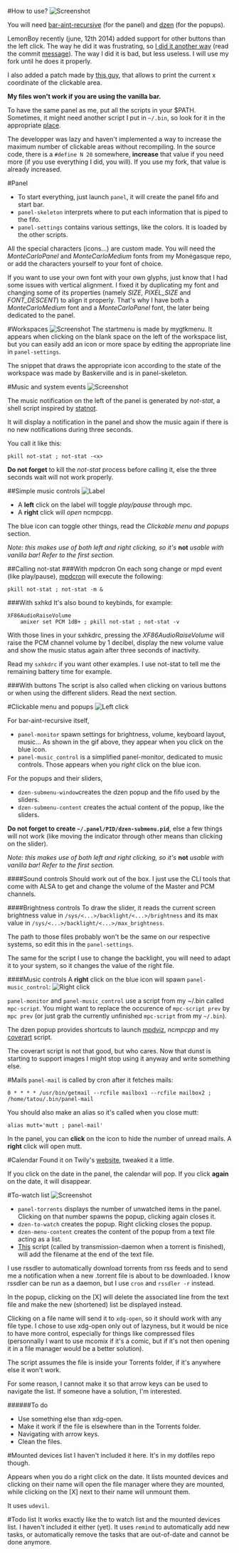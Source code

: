 #How to use?
![Screenshot](https://raw.github.com/tatou-tatou/Themes/master/Stendhal/Previews/pixeldots.gif)

You will need [bar-aint-recursive](https://github.com/LemonBoy/bar) (for the panel) and [dzen](https://github.com/robm/dzen) (for the popups).

LemonBoy recently (june, 12th 2014) added support for other buttons than the left click. The way he did it was frustrating, so [I did it another way](https://github.com/tatou-tatou/bar) (read the commit [message](https://github.com/tatou-tatou/bar/commit/81861bcddcdb8ed30165d1913d2093fba6120b80)). The way I did it is bad, but less useless. I will use my fork until he does it properly.

I also added a patch made by [this guy](https://github.com/pentla/bar), that allows to print the current x coordinate of the clickable area.

**My files won't work if you are using the vanilla bar.**

To have the same panel as me, put all the scripts in your $PATH. Sometimes, it might need another script I put in `~/.bin`, so look for it in the appropriate [place](https://github.com/tatou-tatou/dotfiles/tree/master/.bin).

The developper was lazy and haven't implemented a way to increase the maximum number of clickable areas without recompiling. In the source code, there is a `#define N 20` somewhere, **increase** that value if you need more (if you use everything I did, you will). If you use my fork, that value is already increased.


#Panel
- To start everything, just launch `panel`, it will create the panel fifo and start bar.
- `panel-skeleton` interprets where to put each information that is piped to the fifo.
- `panel-settings` contains various settings, like the colors. It is loaded by the other scripts.

All the special characters (icons...) are custom made. You will need the *MonteCarloPanel* and *MonteCarloMedium* fonts from my Monégasque repo, or add the characters yourself to your font of choice.

If you want to use your own font with your own glyphs, just know that I had some issues with vertical alignment. I fixed it by duplicating my font and changing some of its properties (namely *SIZE*, *PIXEL_SIZE* and *FONT_DESCENT*) to align it properly. That's why I have both a *MonteCarloMedium* font and a *MonteCarloPanel* font, the later being dedicated to the panel.

#Workspaces
![Screenshot](https://raw.github.com/tatou-tatou/Themes/master/Stendhal/Previews/workspaces.gif)
The startmenu is made by mygtkmenu. It appears when clicking on the blank space on the left of the workspace list, but you can easily add an icon or more space by editing the appropriate line in `panel-settings`.

The snippet that draws the appropriate icon according to the state of the workspace was made by Baskerville and is in panel-skeleton.

#Music and system events
![Screenshot](https://raw.github.com/tatou-tatou/Themes/master/Stendhal/Previews/notstat.gif)

The music notification on the left of the panel is generated by *not-stat*, a shell script inspired by [statnot](https://github.com/halhen/statnot).

It will display a notification in the panel and show the music again if there is no new notifications during three seconds.

You call it like this:

    pkill not-stat ; not-stat -<x>

**Do not forget** to kill the *not-stat* process before calling it, else the three seconds wait will not work properly.

##Simple music controls
![Label](https://raw.github.com/tatou-tatou/Themes/master/Stendhal/Previews/label-leftclick.gif)

- A **left** click on the label will toggle *play/pause* through mpc.
- A **right** click will *open* ncmpcpp.

The blue icon can toggle other things, read the *Clickable menu and popups* section. 

*Note: this makes use of both left and right clicking, so it's* **not** *usable with vanilla bar! Refer to the first section.*

##Calling not-stat
###With mpdcron
On each song change or mpd event (like play/pause), [mpdcron](https://bbs.archlinux.org/viewtopic.php?pid=1354247) will execute the following:

    pkill not-stat ; not-stat -m &


###With sxhkd
It's also bound to keybinds, for example:

    XF86AudioRaiseVolume
        amixer set PCM 1dB+ ; pkill not-stat ; not-stat -v

With those lines in your sxhkdrc, pressing the *XF86AudioRaiseVolume* will raise the PCM channel volume by 1 decibel, display the new volume value and show the music status again after three seconds of inactivity.

Read my `sxhkdrc` if you want other examples. I use not-stat to tell me the remaining battery time for example.

###With buttons
The script is also called when clicking on various buttons or when using the different sliders. Read the next section.


#Clickable menu and popups
![Left click](https://raw.github.com/tatou-tatou/Themes/master/Stendhal/Previews/icon-leftclick.gif)

For bar-aint-recursive itself,
- `panel-monitor` spawn settings for brightness, volume, keyboard layout, music... As shown in the gif above, they appear when you click on the blue icon.
- `panel-music_control` is a simplified panel-monitor, dedicated to music controls. Those appears when you *right* click on the blue icon.

For the popups and their sliders,
- `dzen-submenu-window`creates the dzen popup and the fifo used by the sliders.
- `dzen-submenu-content` creates the actual content of the popup, like the sliders.

**Do not forget to create `~/.panel/PID/dzen-submenu.pid`**, else a few things will not work (like moving the indicator through other means than clicking on the slider).

*Note: this makes use of both left and right clicking, so it's* **not** *usable with vanilla bar! Refer to the first section.*

####Sound controls
Should work out of the box. I just use the CLI tools that come with ALSA to get and change the volume of the Master and PCM channels.

####Brightness controls
To draw the slider, it reads the current screen brightness value in `/sys/<...>/backlight/<...>/brightness` and its max value in `/sys/<...>/backlight/<...>/max_brightness`.

The path to those files probably won't be the same on our respective systems, so edit this in the `panel-settings`.

The same for the script I use to change the backlight, you will need to adapt it to your system, so it changes the value of the right file.

####Music controls
A **right** click on the blue icon will spawn `panel-music_control`:
![Right click](https://raw.github.com/tatou-tatou/Themes/master/Stendhal/Previews/icon-rightclick.gif)

`panel-monitor` and `panel-music_control` use a script from my ~/.bin called `mpc-script`. You might want to replace the occurence of `mpc-script prev` by `mpc prev` (or just grab the currently unfinished `mpc-script` from my `~/.bin`).

The dzen popup provides shortcuts to launch [mpdviz](https://github.com/neeee/mpdviz), *ncmpcpp* and my [coverart](https://github.com/tatou-tatou/dotfiles/blob/master/.bin/coverart) script.

The coverart script is not that good, but who cares. Now that dunst is starting to support images I might stop using it anyway and write something else.

#Mails
`panel-mail` is called by cron after it fetches mails:

    0 * * * * /usr/bin/getmail --rcfile mailbox1 --rcfile mailbox2 ; /home/tatou/.bin/panel-mail

You should also make an alias so it's called when you close mutt:

    alias mutt='mutt ; panel-mail'

In the panel, you can **click** on the icon to hide the number of unread mails. A **right** click will open mutt.

#Calendar
Found it on Twily's [website](http://www.twily.info), tweaked it a little.

If you click on the date in the panel, the calendar will pop. If you click **again** on the date, it will disappear.

#To-watch list
![Screenshot](https://raw.github.com/tatou-tatou/Themes/master/Stendhal/Previews/torrents.gif)
- `panel-torrents` displays the number of unwatched items in the panel. Clicking on that number spawns the popup, clicking again closes it.
- `dzen-to-watch` creates the popup. Right clicking closes the popup.
- `dzen-menu-content` creates the content of the popup from a text file acting as a list.
- [This](https://github.com/tatou-tatou/dotfiles/blob/master/.bin/notify-torrent-done) script (called by transmission-daemon when a torrent is finished), will add the filename at the end of the text file.


I use rssdler to automatically download torrents from rss feeds and to send me a notification when a new .torrent file is about to be downloaded.
I know rssdler can be run as a daemon, but I use `cron` and `rssdler -r` instead.

In the popup, clicking on the [X] will delete the associated line from the text file and make the new (shortened) list be displayed instead.

Clicking on a file name will send it to `xdg-open`, so it should work with any file type. I chose to use xdg-open only out of lazyness, but it would be nice to have more control, especially for things like compressed files (personnally I want to use mcomix if it's a comic, but if it's not then opening it in a file manager would be a better solution).

The script assumes the file is inside your Torrents folder, if it's anywhere else it won't work.

For some reason, I cannot make it so that arrow keys can be used to navigate the list. If someone have a solution, I'm interested.

######To do
- Use something else than xdg-open.
- Make it work if the file is elsewhere than in the Torrents folder.
- Navigating with arrow keys.
- Clean the files.

#Mounted devices list
I haven't included it here. It's in my dotfiles repo though.

Appears when you do a right click on the date. It lists mounted devices and clicking on their name will open the file manager where they are mounted, while clicking on the [X] next to their name will unmount them.

It uses `udevil`.

#Todo list
It works exactly like the to watch list and the mounted devices list. I haven't included it either (yet). It uses `remind` to automatically add new tasks, or automatically remove the tasks that are out-of-date and cannot be done anymore.
